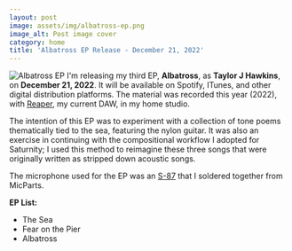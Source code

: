 ```yaml
---
layout: post
image: assets/img/albatross-ep.png
image_alt: Post image cover
category: home
title: 'Albatross EP Release - December 21, 2022'
---
```

![Albatross EP]({{taylorjhawkins.com}}/assets/img/albatross-ep.png)
I'm releasing my third EP, **Albatross**, as **Taylor J Hawkins**, on **December 21, 2022**. 
It will be available on Spotify, ITunes, and other digital distribution platforms. 
The material was recorded this year (2022), with [Reaper](https://www.reaper.fm/), my current DAW, in my home studio.

The intention of this EP was to experiment with a collection of tone poems thematically tied to the sea, featuring the nylon guitar. It was also an exercise in continuing with the compositional workflow I adopted for Saturnity; I used this method to reimagine these three songs that were originally written as stripped down acoustic songs.

The microphone used for the EP was an [S-87](https://microphone-parts.com/collections/microphone-kits/products/s87-microphone-kit) that I soldered together from MicParts. 

**EP List:**  
- The Sea
- Fear on the Pier
- Albatross 

